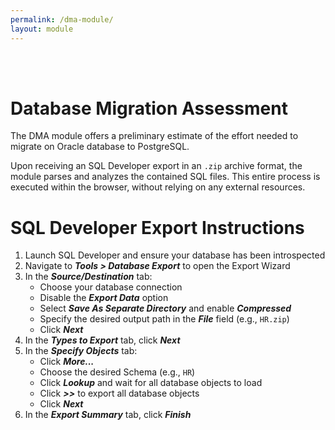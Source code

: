 ```yaml
---
permalink: /dma-module/
layout: module
---
```


<br>
<br>

# Database Migration Assessment

The DMA module offers a preliminary estimate of the effort needed to migrate on Oracle database to PostgreSQL.

Upon receiving an SQL Developer export in an `.zip` archive format, the module parses and analyzes the contained SQL files. This entire process is executed within the browser, without relying on any external resources.

# SQL Developer Export Instructions

1. Launch SQL Developer and ensure your database has been introspected
2. Navigate to **_Tools > Database Export_** to open the Export Wizard
3. In the **_Source/Destination_** tab:
   * Choose your database connection
   * Disable the **_Export Data_** option
   * Select **_Save As Separate Directory_** and enable **_Compressed_**
   * Specify the desired output path in the **_File_** field (e.g., `HR.zip`)
   * Click **_Next_**
4. In the **_Types to Export_** tab, click **_Next_**
5. In the **_Specify Objects_** tab:
   * Click **_More..._**
   * Choose the desired Schema (e.g., `HR`)
   * Click **_Lookup_** and wait for all database objects to load
   * Click **_>>_** to export all database objects
   * Click **_Next_**
6. In the **_Export Summary_** tab, click **_Finish_**
